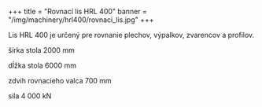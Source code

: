+++
title = "Rovnací lis HRL 400"
banner = "/img/machinery/hrl400/rovnaci_lis.jpg"
+++

Lis HRL 400 je určený pre rovnanie plechov, výpalkov, zvarencov a profilov.


šírka stola 	2000 mm 

dĺžka stola 	6000 mm

zdvih rovnacieho valca 	  700 mm 

sila 	4 000 kN 
